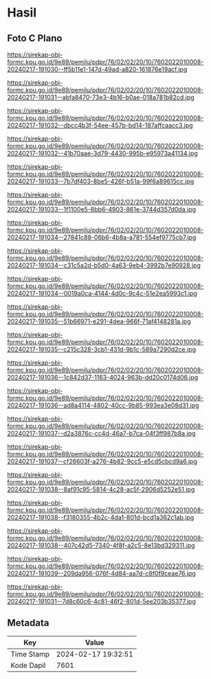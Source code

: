 # Hasil

## Foto C Plano

https://sirekap-obj-formc.kpu.go.id/9e89/pemilu/pdpr/76/02/02/20/10/7602022010008-20240217-191030--ff5b11e1-147d-49ad-a820-161876e19acf.jpg

https://sirekap-obj-formc.kpu.go.id/9e89/pemilu/pdpr/76/02/02/20/10/7602022010008-20240217-191031--abfa8470-73e3-4b16-b0ae-018a781b82cd.jpg

https://sirekap-obj-formc.kpu.go.id/9e89/pemilu/pdpr/76/02/02/20/10/7602022010008-20240217-191032--dbcc4b3f-54ee-457b-bd14-187affcaacc3.jpg

https://sirekap-obj-formc.kpu.go.id/9e89/pemilu/pdpr/76/02/02/20/10/7602022010008-20240217-191032--41b70aae-3d79-4430-995b-e95973a41134.jpg

https://sirekap-obj-formc.kpu.go.id/9e89/pemilu/pdpr/76/02/02/20/10/7602022010008-20240217-191033--7b7df403-8be5-426f-b51a-99f6a89615cc.jpg

https://sirekap-obj-formc.kpu.go.id/9e89/pemilu/pdpr/76/02/02/20/10/7602022010008-20240217-191033--1f1100e5-8bb6-4903-861e-3744d357d0da.jpg

https://sirekap-obj-formc.kpu.go.id/9e89/pemilu/pdpr/76/02/02/20/10/7602022010008-20240217-191034--27841c88-06b6-4b8a-a781-554ef9775cb7.jpg

https://sirekap-obj-formc.kpu.go.id/9e89/pemilu/pdpr/76/02/02/20/10/7602022010008-20240217-191034--c31c5a2d-b5d0-4a63-9eb4-3992b7e90928.jpg

https://sirekap-obj-formc.kpu.go.id/9e89/pemilu/pdpr/76/02/02/20/10/7602022010008-20240217-191034--0019a0ca-4144-4d0c-9c4c-51e2ea5993c1.jpg

https://sirekap-obj-formc.kpu.go.id/9e89/pemilu/pdpr/76/02/02/20/10/7602022010008-20240217-191035--51b66971-e291-4dea-966f-71af4148281a.jpg

https://sirekap-obj-formc.kpu.go.id/9e89/pemilu/pdpr/76/02/02/20/10/7602022010008-20240217-191035--c215c328-3cb1-431d-9b1c-589a7290d2ce.jpg

https://sirekap-obj-formc.kpu.go.id/9e89/pemilu/pdpr/76/02/02/20/10/7602022010008-20240217-191036--1c842d37-1163-4024-963b-dd20c0174d06.jpg

https://sirekap-obj-formc.kpu.go.id/9e89/pemilu/pdpr/76/02/02/20/10/7602022010008-20240217-191036--ad8a4114-4802-40cc-9b85-993ea3e08d31.jpg

https://sirekap-obj-formc.kpu.go.id/9e89/pemilu/pdpr/76/02/02/20/10/7602022010008-20240217-191037--d2a3876c-cc4d-46a7-b7ca-04f3ff987b8a.jpg

https://sirekap-obj-formc.kpu.go.id/9e89/pemilu/pdpr/76/02/02/20/10/7602022010008-20240217-191037--cf26603f-a276-4b82-9cc5-e5cd5cbcd9a6.jpg

https://sirekap-obj-formc.kpu.go.id/9e89/pemilu/pdpr/76/02/02/20/10/7602022010008-20240217-191038--8af91c95-5814-4c28-ac5f-2906d5252e51.jpg

https://sirekap-obj-formc.kpu.go.id/9e89/pemilu/pdpr/76/02/02/20/10/7602022010008-20240217-191038--f3180355-4b2c-4da1-801d-bcd1a362c1ab.jpg

https://sirekap-obj-formc.kpu.go.id/9e89/pemilu/pdpr/76/02/02/20/10/7602022010008-20240217-191038--407c42d5-7340-4f8f-a2c5-8e13bd329311.jpg

https://sirekap-obj-formc.kpu.go.id/9e89/pemilu/pdpr/76/02/02/20/10/7602022010008-20240217-191039--209da956-076f-4d84-aa7d-c8f0f9ceae76.jpg

https://sirekap-obj-formc.kpu.go.id/9e89/pemilu/pdpr/76/02/02/20/10/7602022010008-20240217-191031--7d8c60c6-4c81-46f2-801d-5ee203b35377.jpg


## Metadata

| Key        | Value               |
| ---------- | ------------------- |
| Time Stamp | 2024-02-17 19:32:51 |
| Kode Dapil | 7601                |



